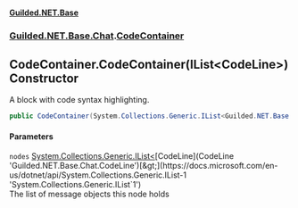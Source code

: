 
#### [Guilded.NET.Base](index 'index')
### [Guilded.NET.Base.Chat](index#Guilded_NET_Base_Chat 'Guilded.NET.Base.Chat').[CodeContainer](CodeContainer 'Guilded.NET.Base.Chat.CodeContainer')
## CodeContainer.CodeContainer(IList&lt;CodeLine&gt;) Constructor
A block with code syntax highlighting.  
```csharp
public CodeContainer(System.Collections.Generic.IList<Guilded.NET.Base.Chat.CodeLine> nodes);
```

#### Parameters
<a name='Guilded_NET_Base_Chat_CodeContainer_CodeContainer(System_Collections_Generic_IList_Guilded_NET_Base_Chat_CodeLine_)_nodes'></a>
`nodes` [System.Collections.Generic.IList&lt;](https://docs.microsoft.com/en-us/dotnet/api/System.Collections.Generic.IList-1 'System.Collections.Generic.IList`1')[CodeLine](CodeLine 'Guilded.NET.Base.Chat.CodeLine')[&gt;](https://docs.microsoft.com/en-us/dotnet/api/System.Collections.Generic.IList-1 'System.Collections.Generic.IList`1')  
The list of message objects this node holds
  
